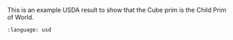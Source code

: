 This is an example USDA result to show that the Cube prim is the Child Prim of World.
``` {literalinclude} usda.usda
:language: usd
``` 